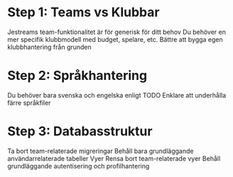 # Step 1: Teams vs Klubbar

Jestreams team-funktionalitet är för generisk för ditt behov
Du behöver en mer specifik klubbmodell med budget, spelare, etc.
Bättre att bygga egen klubbhantering från grunden

# Step 2: Språkhantering

Du behöver bara svenska och engelska enligt TODO
Enklare att underhålla färre språkfiler

# Step 3: Databasstruktur

Ta bort team-relaterade migreringar
Behåll bara grundläggande användarrelaterade tabeller
Vyer
Rensa bort team-relaterade vyer
Behåll grundläggande autentisering och profilhantering